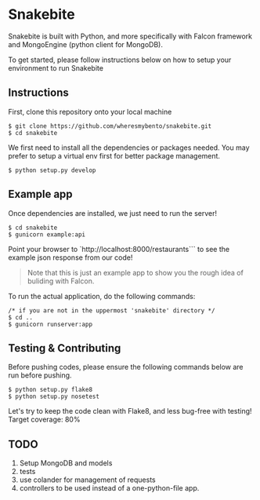 # Snakebite

Snakebite is built with Python, and more specifically with Falcon framework and MongoEngine (python client for MongoDB).

To get started, please follow instructions below on how to setup your environment to run Snakebite

## Instructions

First, clone this repository onto your local machine

```
$ git clone https://github.com/wheresmybento/snakebite.git
$ cd snakebite
```

We first need to install all the dependencies or packages needed.
You may prefer to setup a virtual env first for better package management.

```
$ python setup.py develop
```

## Example app

Once dependencies are installed, we just need to run the server!

```
$ cd snakebite
$ gunicorn example:api
```

Point your browser to `http://localhost:8000/restaurants``` to see the example json response from our code!

> Note that this is just an example app to show you the rough idea of buliding with Falcon.

To run the actual application, do the following commands:

```
/* if you are not in the uppermost 'snakebite' directory */
$ cd ..
$ gunicorn runserver:app
```

## Testing & Contributing

Before pushing codes, please ensure the following commands below are run before pushing.

```
$ python setup.py flake8
$ python setup.py nosetest
```

Let's try to keep the code clean with Flake8, and less bug-free with testing!
Target coverage: 80%


## TODO

1. Setup MongoDB and models
2. tests
3. use colander for management of requests
4. controllers to be used instead of a one-python-file app.
